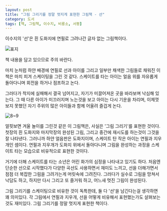 ```yaml
---
layout: post
title: "그림 그리기를 정말 멋지게 표현한 그림책 - 선"
category: 도서
tags: [책, 그림책, 이수지, 비룡소, 서평]
---
```


이수지의 '선'은
흰 도화지에 연필로 그려나간 글자 없는 그림책이다.

![표지](https://lh3.googleusercontent.com/-0b8nWGHpDVU/WhQowitNDhI/AAAAAAAAbBE/rAdrzGg_TEki2rB13CQn7L9EInwlz1bTwCE0YBhgL/s480/line.jpg)

<div class="im im-warning">
책 내용을 담고 있으므로 주의 바란다.
</div>

마치 눈처럼 하얀 배경에 연필로 선과 아이를 그리고
일부만 채색한 그림들로 채워진 이 책은
마치 피겨 스케이팅을 그린 것 같다.
스케이트를 타는 아이는 얼음 위를 자유롭게 돌아다니며
회전을 하거나 점프하고 논다.

그러다가 착지에 실패해서 결국 넘어지고,
자기가 미끌어져온 곳을 바라보며 낙심해 있는다.
그 때 다른 아이가 미끄러지며 노는것을 보고 아이는 다시 기운을 차리며,
이제껏 보지 못했던 자기 주위의 많은 아이들과 함께 어울려 즐겁게 논다.

![8~9](https://lh3.googleusercontent.com/-uQ5WJNNF8tk/WhQo-t0d2DI/AAAAAAAAbBU/LKTrVT0clmIYTcS-jxFu-dPbIQOcshXgACE0YBhgL/s640/line_8%257E9.jpg)

얼핏보면 겨울 놀이를 그린것 같은 이 그림책은,
사실은 '그림 그리기'를 표현한 것이다.
첫장의 흰 도화지와 마지막장의 완성된 그림,
그리고 중간에 재시도를 하는것이 그것을 잘 나타낸다.
그러니까 하얀 얼음판은 도화지이며,
스케이트 탄 작은 아이는 연필과 지우개인 셈이다.
연필과 지우개가 도화지 위에서 돌아다니며 그림을 완성하는 과정을
스케이트 타는 모습으로 비유적으로 표현한 것이다.

거기에 더해 스케이트를 타는 소년은
어린 화가의 심정을 나타내고 있기도 하다.
처음엔 단순한 선으로 시작했다가
다양한 곡선도 사용하면서 재미도 느끼고,
선을 더해가면서 점점 더 복잡한 그림을 그려가는게 머릿속에 그려진다.
그러다가 실수로 그림을 망쳐서 낙담도 하고,
하지만 다시 그리고 또 즐거워 하고,
어느새 멋진 그림이 완성된다.

그림 그리기를 스케이팅으로 비유한 것이 독특한데,
둘 다 '선'을 남긴다는걸 생각하면 꽤 의미있다.
각 그림에서 연필과 지우개, 선을 어떻게 비유해서 표현했는가도 살펴보는것도 재미있다.
그림 그리기를 정말 멋지게 표현한 책이다.
